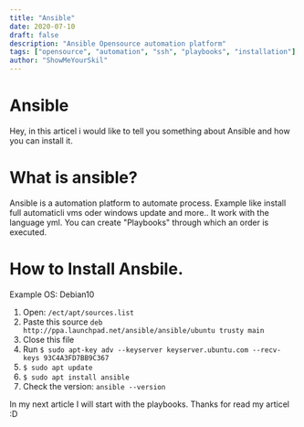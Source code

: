 ```yaml
---
title: "Ansible"
date: 2020-07-10
draft: false
description: "Ansible Opensource automation platform"
tags: ["opensource", "automation", "ssh", "playbooks", "installation"]
author: "ShowMeYourSkil"
---
```


# Ansible

Hey, in this articel i would like to tell you something about Ansible and how you can install it. 

# What is ansible?

Ansible is a automation platform to automate process. Example like install full automaticli vms oder windows update and more..
It work with the language yml. You can create "Playbooks" through which an order is executed.

# How to Install Ansbile.

Example OS: Debian10

1. Open: `/ect/apt/sources.list`
2. Paste this source `deb http://ppa.launchpad.net/ansible/ansible/ubuntu trusty main`
3. Close this file
4. Run `$ sudo apt-key adv --keyserver keyserver.ubuntu.com --recv-keys 93C4A3FD7BB9C367`
5. `$ sudo apt update`
6. `$ sudo apt install ansible`
7. Check the version: `ansible --version`

In my next article I will start with the playbooks. 
Thanks for read my articel :D
